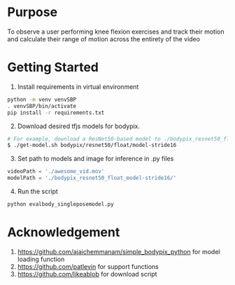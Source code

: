 # Purpose

To observe a user performing knee flexion exercises and track their motion and calculate their range of motion across the entirety of the video

# Getting Started
1. Install requirements in virtual environment

```bash
python -m venv venvSBP
. venvSBP/bin/activate
pip install -r requirements.txt
```

2. Download desired tfjs models for bodypix.
```bash
# For example, download a ResNet50-based model to ./bodypix_resnet50_float_model-stride16
$ ./get-model.sh bodypix/resnet50/float/model-stride16
```

3. Set path to models and image for inference in .py files
```py
videoPath = './awesome_vid.mov'
modelPath = './bodypix_resnet50_float_model-stride16/'
```
4. Run the script
```bash
python evalbody_singleposemodel.py
```

# Acknowledgement
1. https://github.com/ajaichemmanam/simple_bodypix_python for model loading function
2. https://github.com/patlevin for support functions
3. https://github.com/likeablob for download script

